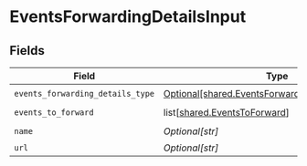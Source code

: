 # EventsForwardingDetailsInput


## Fields

| Field                                                                                                          | Type                                                                                                           | Required                                                                                                       | Description                                                                                                    |
| -------------------------------------------------------------------------------------------------------------- | -------------------------------------------------------------------------------------------------------------- | -------------------------------------------------------------------------------------------------------------- | -------------------------------------------------------------------------------------------------------------- |
| `events_forwarding_details_type`                                                                               | [Optional[shared.EventsForwardingDetailsTypeEnum]](undefined/models/shared/eventsforwardingdetailstypeenum.md) | :heavy_check_mark:                                                                                             | N/A                                                                                                            |
| `events_to_forward`                                                                                            | list[[shared.EventsToForward](undefined/models/shared/eventstoforward.md)]                                     | :heavy_check_mark:                                                                                             | N/A                                                                                                            |
| `name`                                                                                                         | *Optional[str]*                                                                                                | :heavy_check_mark:                                                                                             | N/A                                                                                                            |
| `url`                                                                                                          | *Optional[str]*                                                                                                | :heavy_minus_sign:                                                                                             | N/A                                                                                                            |